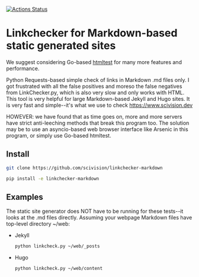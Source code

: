 [![Actions Status](https://github.com/scivision/linkchecker-markdown/workflows/ci/badge.svg)](https://github.com/scivision/linkchecker-markdown/actions)

# Linkchecker for Markdown-based static generated sites

We suggest considering Go-based [htmltest](https://github.com/wjdp/htmltest) for many more features and performance.

Python Requests-based simple check of links in Markdown .md files only.
I got frustrated with all the false positives and moreso the false negatives from LinkChecker.py, which is also very slow and only works with HTML.
This tool is very helpful for large Markdown-based Jekyll and Hugo sites.
It is very fast and simple--it's what we use to check https://www.scivision.dev

HOWEVER: we have found that as time goes on, more and more servers have strict anti-leeching methods that break this program too.
The solution may be to use an asyncio-based web browser interface like Arsenic in this program, or simply use Go-based htmltest.

## Install

```sh
git clone https://github.com/scivision/linkchecker-markdown

pip install -e linkchecker-markdown
```

## Examples

The static site generator does NOT have to be running for these tests--it looks at the .md files directly.
Assuming your webpage Markdown files have top-level directory ~/web:

* Jekyll

    ```sh
    python linkcheck.py ~/web/_posts
    ```
* Hugo

    ```sh
    python linkcheck.py ~/web/content
    ```
